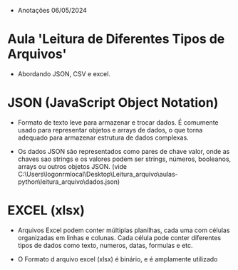 - Anotações 06/05/2024

# Aula 'Leitura de Diferentes Tipos de Arquivos'

- Abordando JSON, CSV e excel.


# JSON (JavaScript Object Notation)

-  Formato de texto leve para armazenar e trocar dados. É comumente usado para representar objetos e arrays de dados, o que torna adequado para armazenar estrutura de dados complexas.

- Os dados JSON são representados como pares de chave valor, onde as chaves sao strings e os valores podem ser strings, números, booleanos, arrays ou outros objetos JSON. (vide C:\Users\logonrmlocal\Desktop\Leitura_arquivo\aulas-python\leitura_arquivo\dados.json)

# EXCEL (xlsx)

- Arquivos Excel podem conter múltiplas planilhas, cada uma com células organizadas em linhas e colunas. Cada célula pode conter diferentes tipos de dados como texto, numeros, datas, formulas e etc.

- O Formato d arquivo excel (xlsx) é binário, e é amplamente utilizado